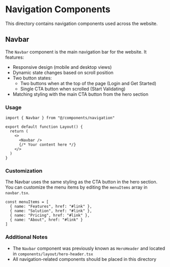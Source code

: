 # Navigation Components

This directory contains navigation components used across the website.

## Navbar

The `Navbar` component is the main navigation bar for the website. It features:

- Responsive design (mobile and desktop views)
- Dynamic state changes based on scroll position
- Two button states:
  - Two buttons when at the top of the page (Login and Get Started)
  - Single CTA button when scrolled (Start Validating)
- Matching styling with the main CTA button from the hero section

### Usage

```tsx
import { Navbar } from "@/components/navigation"

export default function Layout() {
  return (
    <>
      <Navbar />
      {/* Your content here */}
    </>
  )
}
```

### Customization

The Navbar uses the same styling as the CTA button in the hero section. You can customize the menu items by editing the `menuItems` array in `navbar.tsx`.

```tsx
const menuItems = [
  { name: "Features", href: "#link" },
  { name: "Solution", href: "#link" },
  { name: "Pricing", href: "#link" },
  { name: "About", href: "#link" }
]
```

### Additional Notes

- The `Navbar` component was previously known as `HeroHeader` and located in `components/layout/hero-header.tsx`
- All navigation-related components should be placed in this directory 